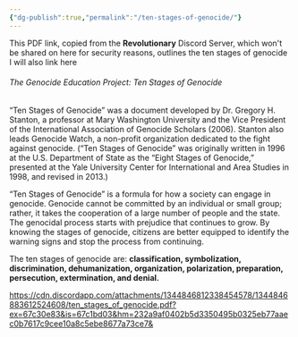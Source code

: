 ```yaml
---
{"dg-publish":true,"permalink":"/ten-stages-of-genocide/"}
---
```



This PDF link, copied from the **Revolutionary** Discord Server, which won't be shared on here for security reasons, outlines the ten stages of genocide I will also link here

###### The Genocide Education Project: Ten Stages of Genocide

“Ten Stages of Genocide” was a document developed by Dr. Gregory H. Stanton, a professor at Mary Washington University and the Vice President of the International Association of Genocide Scholars (2006). Stanton also leads Genocide Watch, a non-profit organization dedicated to the fight against genocide. (“Ten Stages of Genocide” was originally written in 1996 at the U.S. Department of State as the “Eight Stages of Genocide,” presented at the Yale University Center for International and Area Studies in 1998, and revised in 2013.)

“Ten Stages of Genocide” is a formula for how a society can engage in genocide. Genocide cannot be committed by an individual or small group; rather, it takes the cooperation of a large number of people and the state. The genocidal process starts with prejudice that continues to grow. By knowing the stages of genocide, citizens are better equipped to identify the warning signs and stop the process from continuing.

The ten stages of genocide are: **classification, symbolization, discrimination, dehumanization, organization, polarization, preparation, persecution, extermination, and denial.**

https://cdn.discordapp.com/attachments/1344846812338454578/1344846883612524608/ten_stages_of_genocide.pdf?ex=67c30e83&is=67c1bd03&hm=232a9af0402b5d3350495b0325eb77aaec0b7617c9cee10a8c5ebe8677a73ce7&